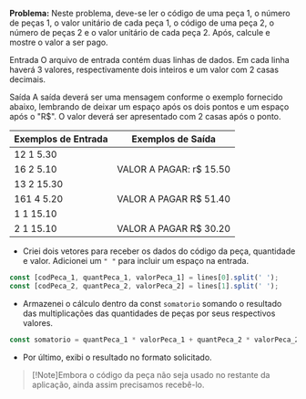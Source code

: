 **Problema:** Neste problema, deve-se ler o código de uma peça 1, o número de peças 1, o valor unitário de cada peça 1, o código de uma peça 2, o número de peças 2 e o valor unitário de cada peça 2. Após, calcule e mostre o valor a ser pago.

Entrada
O arquivo de entrada contém duas linhas de dados. Em cada linha haverá 3 valores, respectivamente dois inteiros e um valor com 2 casas decimais.

Saída
A saída deverá ser uma mensagem conforme o exemplo fornecido abaixo, lembrando de deixar um espaço após os dois pontos e um espaço após o "R$". O valor deverá ser apresentado com 2 casas após o ponto.

| Exemplos de Entrada | Exemplos de Saída |
| --- | --- |
| 12 1 5.30
16 2 5.10 | VALOR A PAGAR: r$ 15.50 |
| 13 2 15.30
161 4 5.20 | VALOR A PAGAR R$ 51.40 |
| 1 1 15.10
2 1 15.10 | VALOR A PAGAR R$ 30.20 |
- Criei dois vetores para receber os dados do código da peça, quantidade e valor. Adicionei um `" "` para incluir um espaço na entrada.

```jsx
const [codPeca_1, quantPeca_1, valorPeca_1] = lines[0].split(' ');
const [codPeca_2, quantPeca_2, valorPeca_2] = lines[1].split(' ');
```

- Armazenei o cálculo dentro da const `somatorio` somando o resultado das multiplicações das quantidades de peças por seus respectivos valores.

```jsx
const somatorio = quantPeca_1 * valorPeca_1 + quantPeca_2 * valorPeca_2;
```

- Por último, exibi o resultado no formato solicitado.

>[!Note]Embora o código da peça não seja usado no restante da aplicação, ainda assim precisamos recebê-lo.